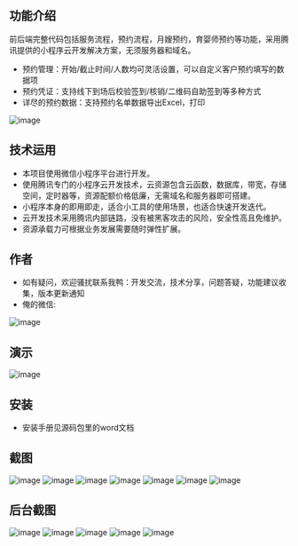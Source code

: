 ## 功能介绍 
    
前后端完整代码包括服务流程，预约流程，月嫂预约，育婴师预约等功能，采用腾讯提供的小程序云开发解决方案，无须服务器和域名。

- 预约管理：开始/截止时间/人数均可灵活设置，可以自定义客户预约填写的数据项
- 预约凭证：支持线下到场后校验签到/核销/二维码自助签到等多种方式
- 详尽的预约数据：支持预约名单数据导出Excel，打印

![image](https://user-images.githubusercontent.com/100545532/156071209-7c3b692f-3d83-4a76-8c1a-f375721de2ca.png)




## 技术运用
- 本项目使用微信小程序平台进行开发。
- 使用腾讯专门的小程序云开发技术，云资源包含云函数，数据库，带宽，存储空间，定时器等，资源配额价格低廉，无需域名和服务器即可搭建。
- 小程序本身的即用即走，适合小工具的使用场景，也适合快速开发迭代。
- 云开发技术采用腾讯内部链路，没有被黑客攻击的风险，安全性高且免维护。
- 资源承载力可根据业务发展需要随时弹性扩展。  



## 作者
- 如有疑问，欢迎骚扰联系我鸭：开发交流，技术分享，问题答疑，功能建议收集，版本更新通知
- 俺的微信:

![image](https://user-images.githubusercontent.com/100545532/156071244-90f6ab37-ee99-4841-907f-a00184d262be.png)



## 演示
![image](https://user-images.githubusercontent.com/100545532/156071229-38d62dc9-8eee-4e7c-b4d3-88abc49d2aa5.png)
 




## 安装

- 安装手册见源码包里的word文档




## 截图
 ![image](https://user-images.githubusercontent.com/100545532/156071269-55c81d58-d3f1-4450-bcbf-35ff0aa2e3b4.png)
![image](https://user-images.githubusercontent.com/100545532/156071276-05176e2f-4afa-4535-a16d-a9bfc319d657.png)
![image](https://user-images.githubusercontent.com/100545532/156071280-fb5c67da-caf1-40a1-9543-3de3842ce1fe.png)
![image](https://user-images.githubusercontent.com/100545532/156071287-44bfe623-92e5-48fe-b080-6d7c8126b070.png)
![image](https://user-images.githubusercontent.com/100545532/156071293-de0af1fb-3232-452e-8e7a-7ac33827c2cd.png)
![image](https://user-images.githubusercontent.com/100545532/156071299-07b10922-017d-4ecd-9f41-abe63bb9e57c.png)
![image](https://user-images.githubusercontent.com/100545532/156071309-8122d7c9-9fe0-4b29-ab7e-87c1f6970956.png)


## 后台截图
 ![image](https://user-images.githubusercontent.com/100545532/156071322-5b243312-c4ce-4513-bb87-7bd45a40ddae.png)
 ![image](https://user-images.githubusercontent.com/100545532/156071338-6af4147d-ac08-432e-8edc-d20a58008673.png)
 ![image](https://user-images.githubusercontent.com/100545532/156071347-050f0247-f1d4-462a-9167-0adafb85c90e.png)
 ![image](https://user-images.githubusercontent.com/100545532/156071359-c94b324b-db41-4516-9222-39a2e85cc26d.png)
 ![image](https://user-images.githubusercontent.com/100545532/156071375-9db7e3e2-2374-4d56-89c2-ed04a790df0f.png)




